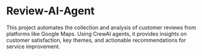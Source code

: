 # Review-AI-Agent
This project automates the collection and analysis of customer reviews from platforms like Google Maps. Using CrewAI agents, it provides insights on customer satisfaction, key themes, and actionable recommendations for service improvement.
